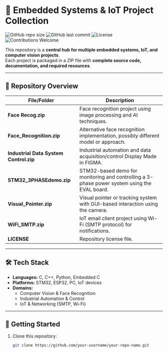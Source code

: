 # 🚀 Embedded Systems & IoT Project Collection

![GitHub repo size](https://img.shields.io/github/repo-size/Gautham-Dev007/Internship)
![GitHub last commit](https://img.shields.io/github/last-commit/Gautham-Dev007/Internship)
![License](https://img.shields.io/github/license/Gautham-Dev007/Internship)
![Contributions Welcome](https://img.shields.io/badge/contributions-welcome-brightgreen.svg)


This repository is a **central hub for multiple embedded systems, IoT, and computer vision projects**.  
Each project is packaged in a ZIP file with **complete source code, documentation, and required resources**.  

---

## 📂 Repository Overview

| File/Folder | Description |
|-------------|-------------|
| **Face Recog.zip** | Face recognition project using image processing and AI techniques. |
| **Face_Recognition.zip** | Alternative face recognition implementation, possibly different model or approach. |
| **Industrial Data System Control.zip** | Industrial automation and data acquisition/control Display Made in FIGMA. |
| **STM32_3PHASEdemo.zip** | STM32-based demo for monitoring and controlling a 3-phase power system using the EVAL board. |
| **Visual_Pointer.zip** | Visual pointer or tracking system with GUI-based interaction using the camera. |
| **WiFi_SMTP.zip** | IoT email client project using Wi-Fi (SMTP protocol) for notifications. |
| **LICENSE** | Repository license file. |

---

## 🛠️ Tech Stack

- **Languages:** C, C++, Python, Embedded C  
- **Platforms:** STM32, ESP32, PC, IoT devices  
- **Domains:**  
  - Computer Vision & Face Recognition  
  - Industrial Automation & Control  
  - IoT & Networking (SMTP, Wi-Fi)  

---

## 🔧 Getting Started

1. Clone this repository:
   ```bash
   git clone https://github.com/your-username/your-repo-name.git
